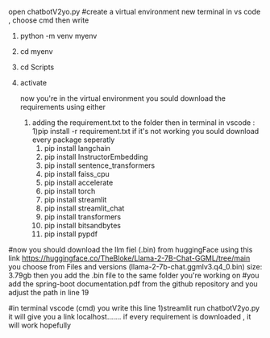 open chatbotV2yo.py 
#create a virtual environment 
new terminal in vs code , choose cmd 
then write 
1) python -m venv myenv
2) cd myenv
3) cd Scripts
4) activate

    now you're in the virtual environment you sould download the requirements
   using either
   1) adding the requirement.txt to the folder
      then in terminal in vscode :
      1)pip install -r requirement.txt
   if it's not working you sould download every package seperatly
       1) pip install langchain
       2) pip install InstructorEmbedding
       3)  pip install sentence_transformers
       4)  pip install faiss_cpu
       5)  pip install accelerate
       6)  pip install torch
       7)  pip install streamlit
       8)  pip install streamlit_chat
       9)  pip install transformers
       10)  pip install bitsandbytes
       11)  pip install pypdf
     
  #now you should download the llm fiel (.bin) from huggingFace using this link https://huggingface.co/TheBloke/Llama-2-7B-Chat-GGML/tree/main 
  you choose from Files and versions (llama-2-7b-chat.ggmlv3.q4_0.bin) size: 3.79gb 
  then you add the .bin file to  the same folder you're working on 
  #you add the spring-boot documentation.pdf from the github repository and you adjust the path in line 19 

  #in terminal vscode (cmd) you write this line 
  1)streamlit run chatbotV2yo.py 
  it will give you a link localhost....... 
  if every requirement is downloaded , it will work hopefully 
